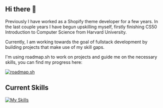 ## Hi there 👋

Previously I have worked as a Shopify theme developer for a few years. In the last couple years I have begun upskilling myself, firstly finishing CS50 Introduction to Computer Science from Harvard University.

Currently, I am working towards the goal of fullstack development by building projects that make use of my skill gaps.

I'm using roadmap.sh to work on projects and guide me on the necessary skills, you can find my progress here:

[![roadmap.sh](https://roadmap.sh/card/tall/667d8f9bfd607366924d2ada?variant=dark)](roadmap.sh)

## Current Skills

[![My Skills](https://skillicons.dev/icons?i=js,html,css,js,git,github,c,vscode,npm,py)](https://skillicons.dev)

<!--
**vxlzz/vxlzz** is a ✨ _special_ ✨ repository because its `README.md` (this file) appears on your GitHub profile.

Here are some ideas to get you started:

- 🔭 I’m currently working on ...
- 🌱 I’m currently learning ...
- 👯 I’m looking to collaborate on ...
- 🤔 I’m looking for help with ...
- 💬 Ask me about ...
- 📫 How to reach me: ...
- 😄 Pronouns: ...
- ⚡ Fun fact: ...
-->
